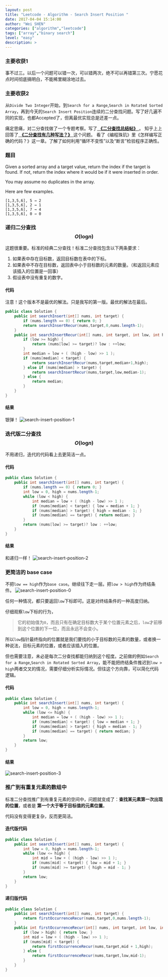 ```yaml
---
layout: post
title: "Leetcode - Algorithm - Search Insert Position "
date: 2017-04-04 15:14:00
author: "Wei SHEN"
categories: ["algorithm","leetcode"]
tags: ["array","binary search"]
level: "easy"
description: >
---
```


### 主要收获1
事不过三。以后一个问题可以错一次，可以错两次，绝不可以再错第三次。宁愿花点时间彻底搞明白，不能稀里糊涂地过去。

### 主要收获2
从`Divide Two Integer`开始，到`Search for a Range`,`Search in Rotated Sorted Array`，再到今天的`Search Insert Position`连续的二分查找问题。写了好几遍不同的实现，也都Accepted了，但离最优实现总是还差一点。

痛定思痛，对二分查找做了一个专题考察。写了[ **《二分查找总结帖》** ](http://www.ciaoshen.com/algorithm/2017/03/16/binary-search.html)。
知乎上上回答了[ **《二分查找有几种写法？》** ](https://www.zhihu.com/question/36132386/answer/155438728) 这个问题。
看了《编程珠玑》里《怎样编写正确的代码？》这一章。了解了如何利用“循环不变性”以及“断言”检验程序正确性。

### 题目
Given a sorted array and a target value, return the index if the target is found. If not, return the index where it would be if it were inserted in order.

You may assume no duplicates in the array.

Here are few examples.
```
[1,3,5,6], 5 → 2
[1,3,5,6], 2 → 1
[1,3,5,6], 7 → 4
[1,3,5,6], 0 → 0
```

### 递归二分查找 $$O(\log_{}{n})$$
这题很重要。标准的经典二分查找！标准二分查找包含以下两条要求：
1. 如果表中存在目标数，返回目标数在表中的下标。
2. 如果表中不存在目标数，返回表中小于目标数的元素的数量。（和返回元素应该插入的位置是一回事）
3. 假设表中没有重复的数字。

#### 代码
注意！这个版本不是最优的解法。只是我写的第一版。最优的解法在最后。
```java
public class Solution {
    public int searchInsert(int[] nums, int target) {
        if (nums.length == 0) { return 0; }
        return searchInsertRecur(nums,target,0,nums.length-1);
    }
    public int searchInsertRecur(int[] nums, int target, int low, int high) {
        if (low >= high) {
            return (nums[low] >= target)? low : ++low;
        }
        int median = low + ( (high - low) >> 1 );
        if (nums[median] < target) {
            return searchInsertRecur(nums,target,median+1,high);
        } else if (nums[median] > target) {
            return searchInsertRecur(nums,target,low,median-1);
        } else {
            return median;
        }
    }
}
```

#### 结果
银弹！
![search-insert-position-1](/images/leetcode/search-insert-position-1.png)


### 迭代版二分查找 $$O(\log_{}{n})$$
不用递归，迭代的代码看上去更简洁一点。

#### 代码
```java
public class Solution {
    public int searchInsert(int[] nums, int target) {
        if (nums.length == 0) { return 0; }
        int low = 0, high = nums.length-1;
        while (low < high) {
            int median = low + ( (high - low) >> 1 );
            if (nums[median] < target) { low = median + 1; }
            if (nums[median] > target) { high = median - 1; }
            if (nums[median] == target) { return median; }
        }
        return (nums[low] >= target)? low : ++low;
    }
}
```

#### 结果
和递归一样！
![search-insert-position-2](/images/leetcode/search-insert-position-2.png)


### 更简洁的 base case
不把`low == high`作为`base case`。继续往下走一层。把`low > high`作为终结条件。
![search-insert-position-0](/images/leetcode/search-insert-position-0.png)

任何一种情况，都只要返回`low`下标即可。这是对终结条件的一种高度归纳。

仔细观察`low`下标的行为，
> 它的初始值为`0`，而且只有在确定目标数大于某个位置元素之后，`low`才前移到这个位置的下一位，而且永远不会变小。

所以`low`指针最终指向的位置就是我们要找的小于目标数的元素的数量，或者换一种说法，目标元素的位置，或者应该插入的位置。

但也需要注意，未必是每次二分查找都能归纳到这个程度。之前做的例如`Search for a Range`,`Search in Rotated Sorted Array`，能不能把终结条件推迟到`low > high`两者交叉的情况，需要仔细分析实际情况。但往这个方向靠，可以简化代码逻辑。

#### 代码
```java
public class Solution {
    public int searchInsert(int[] nums, int target) {
        int low = 0, high = nums.length-1;
        while (low <= high) {
            int median = low + ( (high - low) >> 1 );
            if (nums[median] < target) { low = median + 1; }
            if (nums[median] > target) { high = median - 1; }
            if (nums[median] == target) { return median; }
        }
        return low;
    }
}
```

#### 结果
![search-insert-position-3](/images/leetcode/search-insert-position-3.png)

### 推广到有重复元素的数组中
标准二分查找推广到有重复元素的空间中，问题就变成了：**查找某元素第一次出现的位置**，或者是 **第一个大于等于目标值的元素位置**。

代码没有变得更复杂，反而更简洁。

#### 迭代版代码
```java
public class Solution {
    public int searchInsert(int[] nums, int target) {
        int low = 0, high = nums.length-1;
        while (low <= high) {
            int mid = low + ( (high - low) >> 1 );
            if (nums[mid] < target) { low = mid + 1; }
            if (nums[mid] >= target) { high = mid - 1; }
        }
        return low;
    }
}
```

#### 递归版代码
```java
public class Solution {
    public int searchInsert(int[] nums, int target) {
        return firstOccurrenceRecur(nums,target,0,nums.length-1);
    }
    public int firstOccurrenceRecur(int[] nums, int target, int low, int high) {
        if (low > high) { return low; }
        int mid = low + ( (high - low) >> 1 );
        if (nums[mid] < target) {
            return firstOccurrenceRecur(nums,target,mid + 1,high);
        } else {
            return firstOccurrenceRecur(nums,target,low,mid-1);
        }
    }
}
```
